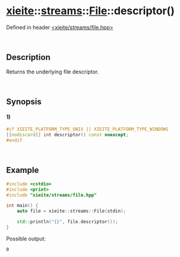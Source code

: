 # [xieite](../../../../../xieite.md)\:\:[streams](../../../../../streams.md)\:\:[File](../../../file.md)\:\:descriptor\(\)
Defined in header [<xieite/streams/file.hpp>](../../../../../../include/xieite/streams/file.hpp)

&nbsp;

## Description
Returns the underlying file descriptor.

&nbsp;

## Synopsis
#### 1)
```cpp
#if XIEITE_PLATFORM_TYPE_UNIX || XIEITE_PLATFORM_TYPE_WINDOWS
[[nodiscard]] int descriptor() const noexcept;
#endif
```

&nbsp;

## Example
```cpp
#include <cstdio>
#include <print>
#include "xieite/streams/file.hpp"

int main() {
    auto file = xieite::streams::File(stdin);

    std::println("{}", file.descriptor());
}
```
Possible output:
```
0
```
